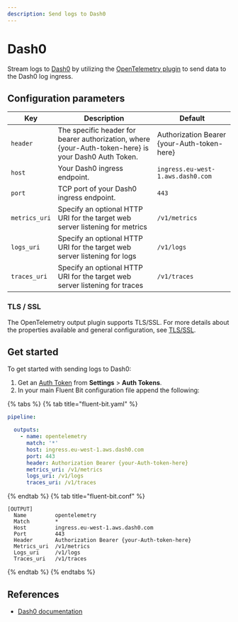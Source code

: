 ```yaml
---
description: Send logs to Dash0
---
```


# Dash0

Stream logs to [Dash0](https://www.dash0.com) by utilizing the [OpenTelemetry plugin](opentelemetry.md) to send data to the Dash0 log ingress.

## Configuration parameters

| Key                        | Description | Default |
| -------------------------- | ----------- | ------- |
| `header`                   | The specific header for bearer authorization, where {your-Auth-token-here} is your Dash0 Auth Token. | Authorization Bearer {your-Auth-token-here} |
| `host`                     | Your Dash0 ingress endpoint. | `ingress.eu-west-1.aws.dash0.com` |
| `port`                     | TCP port of your Dash0 ingress endpoint. | `443` |
| `metrics_uri`              | Specify an optional HTTP URI for the target web server listening for metrics | `/v1/metrics` |
| `logs_uri`                 | Specify an optional HTTP URI for the target web server listening for logs | `/v1/logs` |
| `traces_uri`               | Specify an optional HTTP URI for the target web server listening for traces | `/v1/traces`  |

### TLS / SSL

The OpenTelemetry output plugin supports TLS/SSL. For more details about the properties available and general configuration, see [TLS/SSL](../../administration/transport-security.md).

## Get started

To get started with sending logs to Dash0:

1. Get an [Auth Token](https://www.dash0.com/documentation/dash0/key-concepts/auth-tokens) from **Settings** > **Auth Tokens**.
1. In your main Fluent Bit configuration file append the following:

{% tabs %}
{% tab title="fluent-bit.yaml" %}

```yaml
pipeline:

  outputs:
    - name: opentelemetry
      match: '*'
      host: ingress.eu-west-1.aws.dash0.com
      port: 443
      header: Authorization Bearer {your-Auth-token-here}
      metrics_uri: /v1/metrics
      logs_uri: /v1/logs
      traces_uri: /v1/traces
```

{% endtab %}
{% tab title="fluent-bit.conf" %}

```text
[OUTPUT]
  Name         opentelemetry
  Match        *
  Host         ingress.eu-west-1.aws.dash0.com
  Port         443
  Header       Authorization Bearer {your-Auth-token-here}
  Metrics_uri  /v1/metrics
  Logs_uri     /v1/logs
  Traces_uri   /v1/traces
```

{% endtab %}
{% endtabs %}

## References

- [Dash0 documentation](https://www.dash0.com/documentation/dash0)
